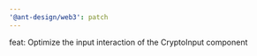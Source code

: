 ```yaml
---
'@ant-design/web3': patch
---
```


feat: Optimize the input interaction of the CryptoInput component
